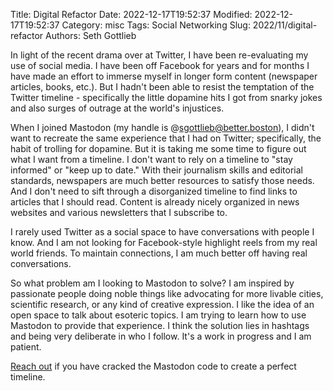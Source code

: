 Title: Digital Refactor 
Date: 2022-12-17T19:52:37
Modified: 2022-12-17T19:52:37
Category: misc
Tags: Social Networking
Slug: 2022/11/digital-refactor
Authors: Seth Gottlieb


In light of the recent drama over at Twitter, I have been re-evaluating my use of social media. I have been off Facebook for years and for months I have made an effort to immerse myself in longer form content (newspaper articles, books, etc.). But I hadn't been able to resist the temptation of the Twitter timeline - specifically the little dopamine hits I got from snarky jokes and also surges of outrage at the world's injustices. 

When I joined Mastodon (my handle is @sgottlieb@better.boston), I didn't want to recreate the same experience that I had on Twitter; specifically, the habit of trolling for dopamine. But it is taking me some time to figure out what I want from a timeline. I don't want to rely on a timeline to "stay informed" or "keep up to date." With their journalism skills and editorial standards, newspapers are much better resources to satisfy those needs. And I don't need to sift through a disorganized timeline to find links to articles that I should read. Content is already nicely organized in news websites and various newsletters that I subscribe to. 

I rarely used Twitter as a social space to have conversations with people I know. And I am not looking for Facebook-style highlight reels from my real world friends. To maintain connections, I am much better off having real conversations. 

So what problem am I looking to Mastodon to solve? I am inspired by passionate people doing noble things like advocating for more livable cities, scientific research, or any kind of creative expression. I like the idea of an open space to talk about esoteric topics. I am trying to learn how to use Mastodon to provide that experience. I think the solution lies in hashtags and being very deliberate in who I follow. It's a work in progress and I am patient. 

[Reach out](https://better.boston/@sgottlieb) if you have cracked the Mastodon code to create a perfect timeline. 







